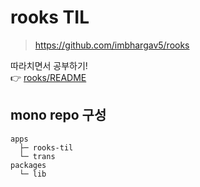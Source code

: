 # rooks TIL

> https://github.com/imbhargav5/rooks

따라치면서 공부하기!  
👉 [rooks/README](./apps/rooks-til/README.md)

## mono repo 구성

```
apps
  ├─ rooks-til
  └─ trans
packages
  └─ lib
```
